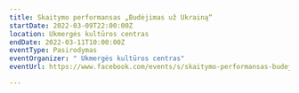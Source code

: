 ```yaml
---
title: Skaitymo performansas „Budėjimas už Ukrainą“
startDate: 2022-03-09T22:00:00Z
location: Ukmergės kultūros centras
endDate: 2022-03-11T10:00:00Z
eventType: Pasirodymas
eventOrganizer: " Ukmergės kultūros centras"
eventUrl: https://www.facebook.com/events/s/skaitymo-performansas-budejima/298919958994910/

---
```

